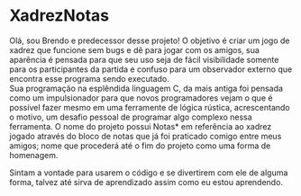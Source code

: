 # XadrezNotas
Olá, sou Brendo e predecessor desse projeto!
O objetivo é criar um jogo de xadrez que funcione sem bugs e dê para jogar com os amigos, sua aparência é pensada para que seu uso seja de fácil visibilidade somente para os participantes da partida e confuso para um observador externo que encontra esse programa sendo executado.                                            
Sua programação na esplêndida linguagem C, da mais antiga foi pensada como um impulsionador para que novos programadores vejam o que é possível fazer mesmo em uma ferramente de lógica rústica, acrescentando o motivo, um desafio pessoal de programar algo complexo nessa ferramenta.
O nome do projeto possui Notas* em referência ao xadrez jogado através do bloco de notas que já foi praticado comigo entre meus amigos; nome que procederá até o fim do projeto como uma forma de homenagem.

Sintam a vontade para usarem o código e se divertirem com ele de alguma forma, talvez até sirva de aprendizado assim como eu estou aprendendo.
